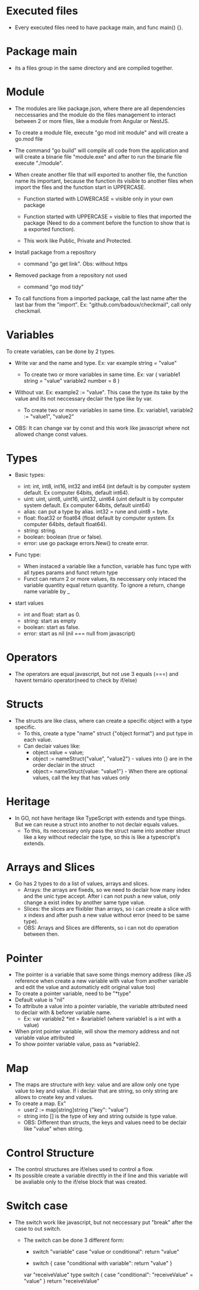 # Executed files
- Every executed files need to have package main, and func main() {}.

# Package main
- its a files group in the same directory and are compiled together.

# Module
- The modules are like package.json, where there are all dependencies neccessaries and the module do the files management to interact between 2 or more files, like a module from Angular or NestJS.
- To create a module file, execute "go mod init module" and will create a go.mod file
- The command "go build" will compile all code from the application and will create a binarie file "module.exe" and after to run the binarie file execute "./module".
- When create another file that will exported to another file, the function name its important, because the function its visible to another files when import the files and the function start in UPPERCASE.
    - Function started with LOWERCASE = visible only in your own package
    - Function started with UPPERCASE = visible to files that imported the package (Need to do a comment before the function to show that is a exported function).

    - This work like Public, Private and Protected.

- Install package from a reposItory
    - command "go get link". Obs: without https
- Removed package from a repository not used    
    - command "go mod tidy"

- To call functions from a imported package, call the last name after the last bar from the "import". Ex: "github.com/badoux/checkmail", call only checkmail.    

# Variables
To create variables, can be done by 2 types.
- Write var and the name and type. Ex: var example string = "value"
    - To create two or more variables in same time. 
        Ex: var (
            variable1 string = "value"
            variable2 number = 8
        ) 
- Without var. Ex: example2 := "value". This case the type its take by the value and its not neccessary declair the type like by var.
    - To create two or more variables in same time. 
        Ex: variable1, variable2 := "value1", "value2"

- OBS: It can change var by const and this work like javascript where not allowed change const values.

# Types
- Basic types: 
    - int: int, int8, int16, int32 and int64 (int default is by computer system default. Ex computer 64bits, default int64).
    - uint: uint, uint8, uint16, uint32, uint64 (uint default is by computer system default. Ex computer 64bits, default uint64)
    - alias: can put a type by alias. int32 = rune and uint8 = byte.
    - float: float32 or float64 (float default by computer system. Ex computer 64bits, default float64).
    - string: string.
    - boolean: boolean (true or false).
    - error: use go package errors.New() to create error.

- Func type:
    - When instaced a variable like a function, variable has func type with all types params and funct return type
    - Funct can return 2 or more values, its neccessary only intaced the variable quantity equal return quantity. To ignore a return, change name variable by _     

- start values
    - int and float: start as 0.
    - string: start as empty
    - boolean: start as false.
    - error: start as nil (nil === null from javascript)

# Operators
- The operators are equal javascript, but not use 3 equals (===) and havent ternário operator(need to check by if/else)

# Structs
- The structs are like class, where can create a specific object with a type specific.
    - To this, create a type "name" struct {"object format"} and put type in each value.
    - Can declair values like: 
        - object.value = value;
        - object := nameStruct{"value", "value2"} - values into {} are in the order declair in the struct
        - object:= nameStruct{value: "value1"} - When there are optional values, call the key that has values only

# Heritage
- In GO, not have heritage like TypeScript with extends and type things. But we can reuse a struct into another to not declair equals values.
    - To this, its neccessary only pass the struct name into another struct like a key without redeclair the type, so this is like a typescript's extends.

# Arrays and Slices
- Go has 2 types to do a list of values, arrays and slices.
    - Arrays: the arrays are fixeds, so we need to declair how many index and the unic type accept. After i can not push a new value, only change a exist index by another same type value.
    - Slices: the slices are flixibler than arrays, so i can create a slice with x indexs and after push a new value without error (need to be same type).
    - OBS: Arrays and Slices are differents, so i can not do operation between then.    

# Pointer
- The pointer is a variable that save some things memory address (like JS reference when create a new variable with value from another variable and edit the value and automaticly edit original value too)
- To create a pointer variable, need to be "*type"
- Default value is "nil"
- To attribute a value into a pointer variable, the variable attributed need to declair with & beforer variable name.
    - Ex: var variable2 *int = &variable1 (where variable1 is a int with a value)
- When print pointer variable, will show the memory address and not variable value attributed
- To show pointer variable value, pass as *variable2.    

# Map
- The maps are structure with key: value and are allow only one type value to key and value. If i declair that are string, so only string are allows to create key and values.
- To create a map. Ex"
    - user2 := map[string]string {"key": "value"}
    - string into [] is the type of key and string outside is type value.
    - OBS: Different than structs, the keys and values need to be declair like "value" when string.

# Control Structure
- The control structures are if/elses used to control a flow.
- Its possible create a variable directtly in the if line and this variable will be avaliable only to the if/else block that was created.

# Switch case
- The switch work like javascript, but not neccessary put "break" after the case to out switch.
    - The switch can be done 3 different form:
        - switch "variable"
            case "value or conditional":
                return "value"

        - switch {
            case "conditional with variable":
                return "value"
        }

        var "receiveValue" type
        switch {
            case "conditional":
                "receiveValue" = "value"
        }
        return "receiveValue"        